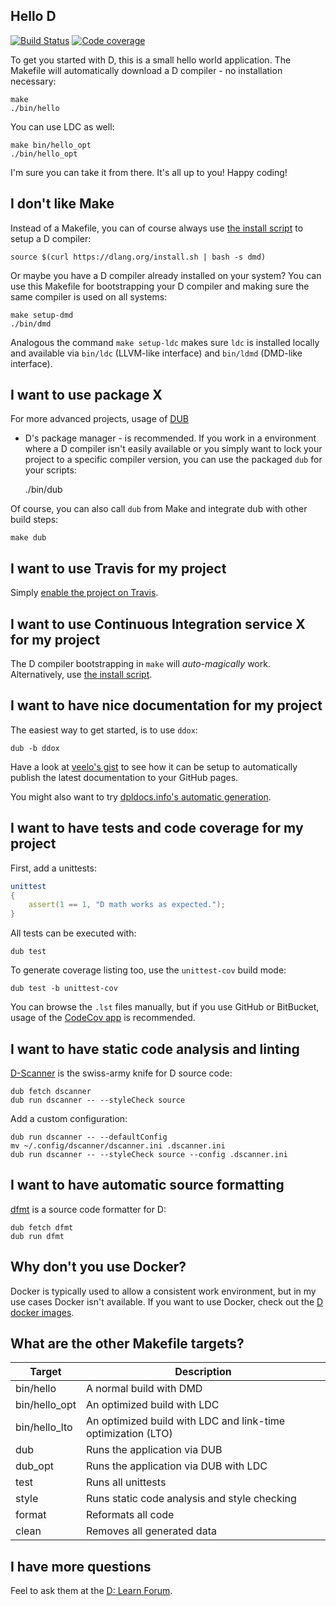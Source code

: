Hello D
-------

[![Build Status](https://travis-ci.org/wilzbach/d-bootstrap.svg?branch=master)](https://travis-ci.org/wilzbach/d-bootstrap)
[![Code coverage](https://img.shields.io/codecov/c/github/wilzbach/d-bootstrap.svg?maxAge=86400)](https://codecov.io/gh/wilzbach/d-bootstrap)

To get you started with D, this is a small hello world application.
The Makefile will automatically download a D compiler - no installation necessary:

    make
    ./bin/hello

You can use LDC as well:

    make bin/hello_opt
    ./bin/hello_opt

I'm sure you can take it from there. It's all up to you!
Happy coding!


I don't like Make
-----------------

Instead of a Makefile, you can of course always use
[the install script](https://dlang.org/install.html) to setup a D compiler:

    source $(curl https://dlang.org/install.sh | bash -s dmd)

Or maybe you have a D compiler already installed on your system?
You can use this Makefile for bootstrapping your D compiler
and making sure the same compiler is used on all systems:

    make setup-dmd
    ./bin/dmd

Analogous the command `make setup-ldc` makes sure `ldc` is installed locally and available
via `bin/ldc` (LLVM-like interface) and `bin/ldmd` (DMD-like interface).

I want to use package X
-----------------------

For more advanced projects, usage of [DUB](https://code.dlang.org/getting_started)
- D's package manager - is recommended.
If you work in a environment where a D compiler isn't easily available or you
simply want to lock your project to a specific compiler version,
you can use the packaged `dub` for your scripts:

    ./bin/dub

Of course, you can also call `dub` from Make and integrate dub with other build steps:

    make dub

I want to use Travis for my project
-----------------------------------

Simply [enable the project on Travis](https://docs.travis-ci.com/user/getting-started).

I want to use Continuous Integration service X for my project
-------------------------------------------------------------

The D compiler bootstrapping in `make` will _auto-magically_ work.
Alternatively, use [the install script](dlang.org/install.html).

I want to have nice documentation for my project
------------------------------------------------

The easiest way to get started, is to use `ddox`:

    dub -b ddox

Have a look at [veelo's gist](https://gist.github.com/veelo/f7668510bad2e8c9212ab66104541fcc)
to see how it can be setup to automatically publish the latest documentation to
your GitHub pages.

You might also want to try [dpldocs.info's automatic generation](https://forum.dlang.org/thread/qeiapxuoamaumtggpqxl@forum.dlang.org).

I want to have tests and code coverage for my project
-----------------------------------------------------

First, add a unittests:

```d
unittest
{
    assert(1 == 1, "D math works as expected.");
}
```

All tests can be executed with:

    dub test

To generate coverage listing too, use the `unittest-cov` build mode:

    dub test -b unittest-cov

You can browse the `.lst` files manually, but if you use GitHub or BitBucket,
usage of the [CodeCov app](https://codecov.io/gh) is recommended.

I want to have static code analysis and linting
-----------------------------------------------

[D-Scanner](https://github.com/dlang-community/D-Scanner) is the swiss-army knife
for D source code:

    dub fetch dscanner
    dub run dscanner -- --styleCheck source

Add a custom configuration:

    dub run dscanner -- --defaultConfig
    mv ~/.config/dscanner/dscanner.ini .dscanner.ini
    dub run dscanner -- --styleCheck source --config .dscanner.ini

I want to have automatic source formatting
-----------------------------------------

[dfmt](https://github.com/dlang-community/dfmt) is a source code formatter for D:

    dub fetch dfmt
    dub run dfmt

Why don't you use Docker?
-------------------------

Docker is typically used to allow a consistent work environment, but in my use cases Docker isn't available.
If you want to use Docker, check out the [D docker images](https://hub.docker.com/r/dlanguage/dmd/).

What are the other Makefile targets?
------------------------------------

Target         | Description
---------------|-------------
bin/hello      | A normal build with DMD
bin/hello_opt  | An optimized build with LDC
bin/hello_lto  | An optimized build with LDC and link-time optimization (LTO)
dub            | Runs the application via DUB
dub_opt        | Runs the application via DUB with LDC
test           | Runs all unittests
style          | Runs static code analysis and style checking
format         | Reformats all code
clean          | Removes all generated data

I have more questions
---------------------

Feel to ask them at the [D: Learn Forum](https://forum.dlang.org/group/learn).

